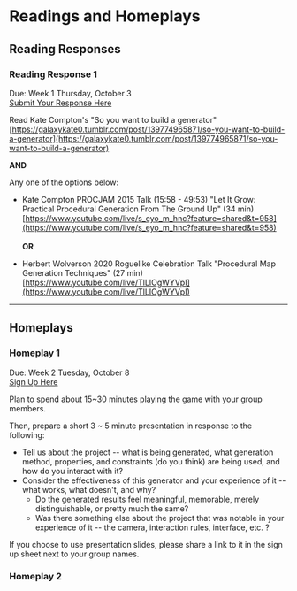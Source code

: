 # Readings and Homeplays
<!-- For full documentation visit [mkdocs.org](https://www.mkdocs.org).

## Commands

* `mkdocs new [dir-name]` - Create a new project.
* `mkdocs serve` - Start the live-reloading docs server.
* `mkdocs build` - Build the documentation site.
* `mkdocs -h` - Print help message and exit.

## Project layout

    mkdocs.yml    # The configuration file.
    docs/
        index.md  # The documentation homepage.
        ...       # Other markdown pages, images and other files. -->

## Reading Responses
<!--Brief description on what reading responses are.-->

### Reading Response 1

<div class="duedate">
<p>Due: Week 1 Thursday, October 3
</br><a href="https://forms.gle/TJzdPgYr1zuRAtCQ6">Submit Your Response Here</a></p>
</div>

Read Kate Compton's "So you want to build a generator" 
[https://galaxykate0.tumblr.com/post/139774965871/so-you-want-to-build-a-generator](https://galaxykate0.tumblr.com/post/139774965871/so-you-want-to-build-a-generator)


**AND** 

Any one of the options below:

- Kate Compton PROCJAM 2015 Talk (15:58 - 49:53) "Let It Grow: Practical Procedural Generation From The Ground Up" (34 min) [https://www.youtube.com/live/s_eyo_m_hnc?feature=shared&t=958](https://www.youtube.com/live/s_eyo_m_hnc?feature=shared&t=958) 
</br></br>**OR**

- Herbert Wolverson 2020 Roguelike Celebration Talk "Procedural Map Generation Techniques" (27 min) [https://www.youtube.com/live/TlLIOgWYVpI](https://www.youtube.com/live/TlLIOgWYVpI) 

---

<!--Other stuff...

Cellular Automata: https://tatasz.github.io/compound_ca/
AND
Writing Interesting AI (pg6 of Seeds Issue #3) https://www.procjam.com/seeds/issues/3/issue3.pdf 

-->

## Homeplays

<!--
Brief descriptions of what homeplays are.

Groups of 3
Minimum time (per game) 30 minutes
Maximum time (per game) 1 hour
Take notes, ask questions, consider the prompt
Take screenshots / recordings if needed-->

### Homeplay 1

<div class="duedate">
<p>Due: Week 2 Tuesday, October 8
</br><a href="https://docs.google.com/spreadsheets/d/1HrWVxhsBU-uBiyhZhQHnOK0SR3rnjlIrp7U_yHa5O1g/edit?usp=sharing">Sign Up Here</a></p>
</div>

Plan to spend about 15~30 minutes playing the game with your group members.

Then, prepare a short 3 ~ 5 minute presentation in response to the following:

- Tell us about the project -- what is being generated, what generation method, properties, and constraints (do you think) are being used, and how do you interact with it?
- Consider the effectiveness of this generator and your experience of it -- what works, what doesn't, and why? 
    - Do the generated results feel meaningful, memorable, merely distinguishable, or pretty much the same?
    - Was there something else about the project that was notable in your experience of it -- the camera, interaction rules, interface, etc. ?

If you choose to use presentation slides, please share a link to it in the sign up sheet next to your group names.

<!--
brief on what homeplay 1 is about, 2~3 question prompts, 3~5 minute presentation on (1) what the game is (ideally with screenshots/recordings of the game) (2) answer question prompts

possible inspirations for project 1:

    Tell us about the generator - What is being generated, what are the modular pieces that make up the generated result
    Go through about 5~15 results of the generator and consider its method and effectiveness - what properties / constraints does the generator use? Assess / Estimate the possibility space of this generator -- are you able to go through all the variations, or do certain ones feel overused / indistinguishable? In your own opinion, what worked and what didn't, and why?

RANDOM CHARACTER GENERATOR
* BETTER HORSES: https://lingdonh.itch.io/better-horses 
* Who you are: https://rowanqueue.itch.io/who-you-are
* https://jamschutz.itch.io/quick-character-creator -- random question dialogue tree for character creation, object instantiation

SAND BOX TERRAINS

* Dwarf Fortress 

PROCEDURAL GENERATION / GENETIC ALGORITHMS (maybe join with character generator?)

* https://ncase.me/sim/ -- cellular automata sandbox, with sample simulations modelled off of real-life phenomena (eg. forest fires, epidemics, game of life)
* the bibites: https://thebibites.itch.io/the-bibites


* Kate compton's plant generator: http://www.galaxykate.com/apps/Prototypes/LTrees/
* TIC Topos: https://petet.itch.io/tic-topos

-->

### Homeplay 2

<!--

YNGLET- https://triple-topping.itch.io/ynglet Level + Physics

-->
